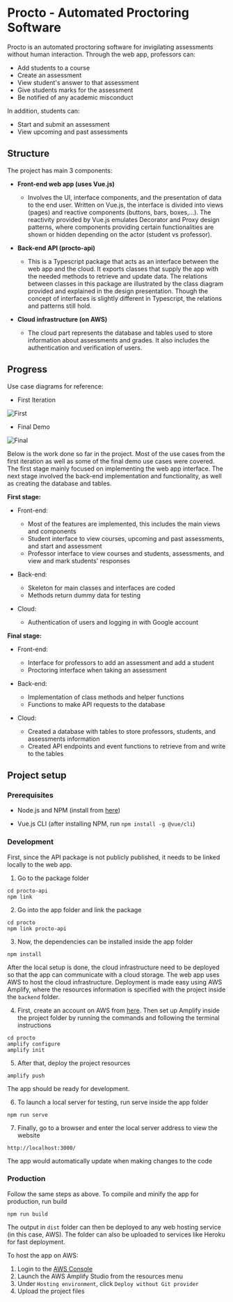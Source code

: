 # Procto - Automated Proctoring Software

Procto is an automated proctoring software for invigilating assessments without human interaction. Through the web app, professors can:
- Add students to a course
- Create an assessment
- View student's answer to that assessment
- Give students marks for the assessment
- Be notified of any academic misconduct

In addition, students can:
- Start and submit an assessment
- View upcoming and past assessments

## Structure

The project has main 3 components:
- **Front-end web app (uses Vue.js)**
    - Involves the UI, interface components, and the presentation of data to the end user. Written on Vue.js, the interface is divided into views (pages) and reactive components (buttons, bars, boxes,...). The reactivity provided by Vue.js emulates Decorator and Proxy design patterns, where components providing certain functionalities are shown or hidden depending on the actor (student vs professor). 

- **Back-end API (procto-api)**
    - This is a Typescript package that acts as an interface between the web app and the cloud. It exports classes that supply the app with the needed methods to retrieve and update data. The relations between classes in this package are illustrated by the class diagram provided and explained in the design presentation. Though the concept of interfaces is slightly different in Typescript, the relations and patterns still hold.

- **Cloud infrastructure (on AWS)**
    - The cloud part represents the database and tables used to store information about assessments and grades. It also includes the authentication and verification of users.

## Progress

Use case diagrams for reference:

- First Iteration

![First](https://user-images.githubusercontent.com/55334062/228271092-32e88402-4b39-4c6d-bb9b-321c08fec8b1.png)


- Final Demo

![Final](https://user-images.githubusercontent.com/55334062/228271138-a7077d42-7927-436f-9993-19efb311398b.png)


Below is the work done so far in the project. Most of the use cases from the first iteration as well as some of the final demo use cases were covered. The first stage mainly focused on implementing the web app interface. The next stage involved the back-end implementation and functionality, as well as creating the database and tables.

**First stage:**
- Front-end:
    - Most of the features are implemented, this includes the main views and components
    - Student interface to view courses, upcoming and past assessments, and start and assessment
    - Professor interface to view courses and students, assessments, and view and mark students' responses

- Back-end:
    - Skeleton for main classes and interfaces are coded
    - Methods return dummy data for testing

- Cloud:
    - Authentication of users and logging in with Google account

**Final stage:**
- Front-end:
    - Interface for professors to add an assessment and add a student
    - Proctoring interface when taking an assessment

- Back-end:
    - Implementation of class methods and helper functions
    - Functions to make API requests to the database

- Cloud:
    - Created a database with tables to store professors, students, and assessments information
    - Created API endpoints and event functions to retrieve from and write to the tables

## Project setup

### Prerequisites

- Node.js and NPM (install from [here](https://docs.npmjs.com/downloading-and-installing-node-js-and-npm))

- Vue.js CLI (after installing NPM, run `npm install -g @vue/cli`)

### Development

First, since the API package is not publicly published, it needs to be linked locally to the web app.

1. Go to the package folder

```
cd procto-api
npm link
```

2. Go into the app folder and link the package
```
cd procto
npm link procto-api
```

3. Now, the dependencies can be installed inside the app folder
```
npm install
```

After the local setup is done, the cloud infrastructure need to be deployed so that the app can communicate with a cloud storage. The web app uses AWS to host the cloud infrastructure. Deployment is made easy using AWS Amplify, where the resources information is specified with the project inside the `backend` folder.

4. First, create an account on AWS from [here](https://aws.amazon.com/console). Then set up Amplify inside the project folder by running the commands and following the terminal instructions

```
cd procto
amplify configure
amplify init
```

5. After that, deploy the project resources

```
amplify push
```
The app should be ready for development.

6. To launch a local server for testing, run serve inside the app folder
```
npm run serve
```

7. Finally, go to a browser and enter the local server address to view the website
```
http://localhost:3000/
```

The app would automatically update when making changes to the code

### Production

Follow the same steps as above. To compile and minify the app for production, run build
```
npm run build
```
The output in `dist` folder can then be deployed to any web hosting service (in this case, AWS). The folder can also be uploaded to services like Heroku for fast deployment.

To host the app on AWS:

1. Login to the [AWS Console](https://console.aws.amazon.com/console/home)
2. Launch the AWS Amplify Studio from the resources menu
3. Under `Hosting environment`, click `Deploy without Git provider`
4. Upload the project files
